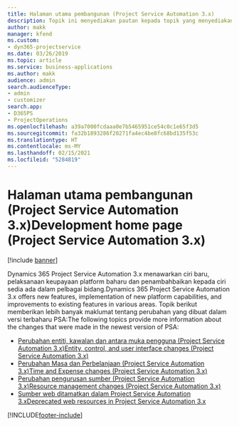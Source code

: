 ```yaml
---
title: Halaman utama pembangunan (Project Service Automation 3.x)
description: Topik ini menyediakan pautan kepada topik yang menyediakan maklumat pembangunan untuk Dynamics 365 Project Service Automation (PSA) versi 3.x.
author: makk
manager: kfend
ms.custom:
- dyn365-projectservice
ms.date: 03/26/2019
ms.topic: article
ms.service: business-applications
ms.author: makk
audience: admin
search.audienceType:
- admin
- customizer
search.app:
- D365PS
- ProjectOperations
ms.openlocfilehash: a39a7000fcdaaa0e7b5465951ce54c0c1e65f3d5
ms.sourcegitcommit: fa32b1893286f20271fa4ec4be8fc68bd135f53c
ms.translationtype: HT
ms.contentlocale: ms-MY
ms.lasthandoff: 02/15/2021
ms.locfileid: "5284819"
---
```

# <a name="development-home-page-project-service-automation-3x"></a><span data-ttu-id="b0dbb-103">Halaman utama pembangunan (Project Service Automation 3.x)</span><span class="sxs-lookup"><span data-stu-id="b0dbb-103">Development home page (Project Service Automation 3.x)</span></span>

[!include [banner](../../includes/psa-now-project-operations.md)]

<span data-ttu-id="b0dbb-104">Dynamics 365 Project Service Automation 3.x menawarkan ciri baru, pelaksanaan keupayaan platform baharu dan penambahbaikan kepada ciri sedia ada dalam pelbagai bidang.</span><span class="sxs-lookup"><span data-stu-id="b0dbb-104">Dynamics 365 Project Service Automation 3.x offers new features, implementation of new platform capabilities, and improvements to existing features in various areas.</span></span> <span data-ttu-id="b0dbb-105">Topik berikut memberikan lebih banyak maklumat tentang perubahan yang dibuat dalam versi terbaharu PSA:</span><span class="sxs-lookup"><span data-stu-id="b0dbb-105">The following topics provide more information about the changes that were made in the newest version of PSA:</span></span>

- [<span data-ttu-id="b0dbb-106">Perubahan entiti, kawalan dan antara muka pengguna (Project Service Automation 3.x)</span><span class="sxs-lookup"><span data-stu-id="b0dbb-106">Entity, control, and user interface changes (Project Service Automation 3.x)</span></span>](../developer-guides/entity-changes-v3.x.md)
- [<span data-ttu-id="b0dbb-107">Perubahan Masa dan Perbelanjaan (Project Service Automation 3.x)</span><span class="sxs-lookup"><span data-stu-id="b0dbb-107">Time and Expense changes (Project Service Automation 3.x)</span></span>](../developer-guides/time-expense-changes-v3.x.md)
- [<span data-ttu-id="b0dbb-108">Perubahan pengurusan sumber (Project Service Automation 3.x)</span><span class="sxs-lookup"><span data-stu-id="b0dbb-108">Resource management changes (Project Service Automation 3.x)</span></span>](../developer-guides/resource-management-changes-v3.x.md)
- [<span data-ttu-id="b0dbb-109">Sumber web ditamatkan dalam Project Service Automation 3.x</span><span class="sxs-lookup"><span data-stu-id="b0dbb-109">Deprecated web resources in Project Service Automation 3.x</span></span>](../developer-guides/web-resources-deprecated-v3.x.md)


[!INCLUDE[footer-include](../../includes/footer-banner.md)]